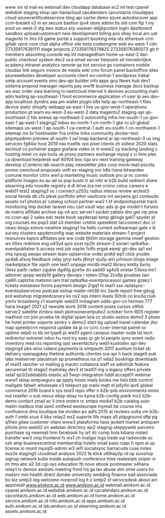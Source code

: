 www
sni
id
mail
es
webmail
dev
cloudapp
database
ec2
ml
test
cpanel
webdisk
staging
shop
vpn
hanacloud
cpcalendars
cpcontacts
cloudapps
cloud
azurecertificateservice
blog
api
cache
demo
azure
autodiscover
app
ccm-breakit
v2
m
en
secure
bastion
ipv4
store
admin
tls
old
com
ftp
1
my
prod
us-west-2
stg
aws
status
erp
usswan-ddjjkpcnbm
login
dashboard
sandbox
uploadcustomcert
new
development
billing
pos
ebay
local
arc
uat
magento
hr
lms
h5
game
portal
a
support
booking
mta-sts
ethereum
crm
gitlab
vpce
core
chat
alpha
office
site
beta
codeengine
web
eu-west-1
cdn
273358176381111
stage
projects
273358176379825
273358176380073
git
fr
members
akaunting
console
wp
int
managedhsm
home
us-east-2
dan
public
checkout
system
dev2
oca
email
server
tierpoint-stl-tmcwbntjkm
academy
intranet
analytics
remote
qa
bot
service
go
containers
mobile
cloudax
link
seguro
invoice
de
media
wiki
cms
forum
panel
backoffice
sites
azurewebsites
developer
accounts
client
eu-central-1
wordpress
trakal
smtp
account
events
sms
dev-api
builder
info
apps
gcp
News
hub
dev1
sistema
preprod
manager
reports
pay
ww16
business
manage
docs
backup
ws
wac
order
owa
learning
tv
nextcloud
internal
it
devices
accounting
main
adm
testing
ap-southeast-1
food
ecommerce
application
v1
user
lp
seo
dev-app
localhost
dyndns
aaa
pm
wallet
plugin
k8s
help
ap-northeast-1
files
device
static
shopify
webapp
sa-east-1
live
us-gov-west-1
operations
production
pt
learn
eu-west-3
eu-west-2
data
magento2
staging-api
ap-southeast-2
fdx
enews
ap-northeast-2
autoconfig
infra
me-south-1
us-gov-east-1
ap-east-1
staging2
mbox
eu-north-1
cn-north-1
gke
ru
s3-global
sitemaps
us-west-1
ap-south-1
ca-central-1
auth
eu-south-1
cn-northwest-1
sitemap
mx
br
hostmaster
fna
online
links
community
docker-test
phpmyadmin
preview
af-south-1
ssl
imap
backend
ar
ap-northeast-3
us
img
services
fg84w
host
2019
nas
traefik
vps
pixel
clients
zh
ssltest
2020
stats
axcloud
cs
portainer
pages
grafana
video
in
nl
www2
cp
tracking
landing
c
hosting
meet
cn
eye
tools
uk
proxy
partners
exchange
mysql
s
ci
lime
plex
ca
download
helpdesk
waf
80104
box
loja
srv
next
training
gateway
develop
s1
jenkins
lab
search
play
newsletter
jobs
corp
mock-mail
poczta
promo
owncloud
proposals
unifi
es-staging
svc
k8s-hana
bitwarden
comune
monitor
citrix
ww1
p
marketing
music
outlook
pro
ja
nc
correo
platform
images
eu
au
ad
ss
pop
kusto
tr
az
mkt
w
b2b
build
redirect
share
elearning
edu
moodle
registry
d
dl
drive
jira
net
croinc
cetus
careers
e
web01
test2
staging3
oc
i
connect
y253z
radius
mboss
review
wctest3
social
tienda
db
cfs
plesk
portfolio
whm
vaultcore-int
serpens
gci
conteudo
assets
ns1
photos
pr
catalog
school
partner
ww2
t
kf
endpointsportal
track
monitoring
tmp
docker
laravel
neu
cart
vault
wpc
ads
ip
gw
model-t
forums
ds
matrix
affiliate
archive
sip
v4
acc
server1
socket
zabbix
dns
get
vip
pma
ns
ccwr-api
2
sales
edc
teste
book
spyderapi
temp
gblogs
gati7
spyder
pl
org
courses
ms
pop3
stat
s3
member
crtdnb
speedtest
tacconnect
doc
cl
news-blogs
estore-newhire
staging1
ha
hello
current
softwareapi
gate
v
lk
survey
clusters
spyderconfig
wap
website
materiais
stream-1
project
resources
kqncs
affiliates
pre
ww
code
fjh0m
storage
gamma
nnxef
gestion
wx
tl0es
redmine
eng
o43yd
quiz
post
np2tr
stream-2
sonarr
oplkafka-eventpublisher
b
access
rest
job
oaylm
1vtfo
ergxk
eemjr
gtr-dev
sp1
ext
mta
npsug
awopx
stream
team
oplservice-order
prdtd
wp1
click
ynzdm
yp4a8
afsvq
feedback
relay
jytyi
kefu
j8myt
vju2p
win
johnson
blogs
image
marketplace
file
xqnlh
one
test1
onpage
mvl4b
mail2
library
kmtty
bxriq
i3esx
pai5r
radarr
cgubw
dgd0g
gce1w
do
aadd0
sg4z8
onstar
53exa
mx1
adminer
qoaip
weda19
gallery
devops
r
token
l2fop
2zv6p
pruebas
taxi
cje6h
captcha
matomo
iam
trail
oplkafka-eventprocessor
games
gzakz
l
tickets
metabase
forms
payment
design
2rgq1
hi
mail1
sso
oplasync-eventsubservices
podcast
eshop
mailer
nht38
mc
2avib
report
free
gdcgj
prd
webshop
migratedcanary
ko
ns2
sqs
intern
leads
92tnb
co
kru3q
club
ymrlv
broadwing
c1
example
web03
instagram
sdds-gov-cn
hermes
777
hana
image1
2021
s2
newsite
work
2018
content
posta
cursos
o9fsb
server2
satellite
zimbra
dash
pkimsonecertpubv2
october
form
RDS
register
mailhost
cm
join
prueba
hk
digital
spam
lara
cc
studio
eastus
demo1
3
photo
he
hotel
printer
soporte
sentry
x
demo2
start
bg
upload
travel
calendar
jitsi
map
speedycrm
respond
update
da
jp
cv
ccrc
ccwr-internal
painel
sv
uptime
vela0
ro
kb
iot
lyqe9
pi
ww01
agent
campus
master
node
tst
tech
redirector
extranet
odoo
hu
root
try
saas
qr
gtr
bi
people
sync
event
radio
inventory
med
rss
reporting
ops
sevenfactory
web1
kustodev
api-dev
staging4
pbx
wins
videos
payments
ts
smtpauth
2017
auxilium
ticket
sb
delivery
openpgpkey
thetime
authsmtp
clientes
sra-api
h
back
stage9
pub
labs
mailserver
plaustrum
sp
prometheus
osi
p1
vela2
bookings
downloads
a1
mail3
rancher
vs
mailing
g
mautic
collabora
staff
se
adminzk
feature
securemail
th
stage2
mailrelay
dev3
st
test01
mg
o
legacy
offers
private
vela1
sjc02sdelabbts
elastic
a3
5wqri
integration
hddt
accept01
webinar
www1
sklep
smtpseguro
ap
apply
hosts
mails
books
me
lists
bbb
control
mailgate
fahwh
wholesale
v3
teleport
pp
mailx
mqtt
el
jellyfin
ipv6
global
commerce
2016
board
k
sys
test3
repo
offer
n
b2b-pds
environments
minio
out
reseller
u
sub
nexus
ebay-ebay
no
kyma
b2b-config
piwik
mx2
b2b-demo
contact
zmail
ac
li
intra
orders
rc
smtps
media1
b2b-catalog
auto
mailin
mailbox
trial
san0
xmlfeed
westeurope
mymail
be
course
ims
confluence
dms
boutique
bw
mvideo
po
adfs
2015
at
reviews
sutta
vm
b2b-auth
f
ombi
scus
4
bbs
relay2
ws2
suporte
life
maps
a5
playground
sftp
pg
q1heo
gitea
customer
vilaro
www3
plataforma
hass
jackett
market
antispam
pihole
pms
web02
on
webdav
directory
api2
staging-steppyweb
parceiro
purchase
sg
newmail
hrm
facebook
hy
art
dc
comp
hola
kibana
msled
transfer
ww3
voip
frontend
fs
ms1
ch
mailgw
logs
trade
sql
radionode
sc
ssh
amp
businesscentral
membership
hotels
vmail
pass
rsapi
fi
npm
ai
up
license
io
monit
mysql5-admin
w3
wifi
socialsync
barracuda
cuse
notes
eus2e
staging5
cloudmail
analysis
2022
fe
klick
o69iay0p
rd
op
sunshop
signup
network
kube
inside
autopush
conference
time
realestate
sniper
vi
im
fms
abc
a2
3d
cgi-sys
education
fb
novo
ebook
postmaster
s4hana
relay1
tx
demos
awstats
meeting
front
hq
ga
lan
abuse
stm
smw
users
bc
mailsrv
mm
health
direct
donate
university
wedding
finance
ead
associada
bo
biz
smtp3
reg
welcome
nonprod
log
lt
z
smtp2
sf
servicedesk
about
am
appinstall
www.amikom.ac.id
www.amikom.ac.id
webmail.amikom.ac.id
cpanel.amikom.ac.id
webdisk.amikom.ac.id
cpcalendars.amikom.ac.id
cpcontacts.amikom.ac.id
web.amikom.ac.id
home.amikom.ac.id
service.amikom.ac.id
info.amikom.ac.id
apps.amikom.ac.id
auth.amikom.ac.id
lab.amikom.ac.id
elearning.amikom.ac.id
assets.amikom.ac.id